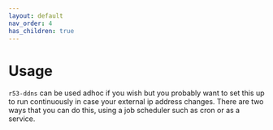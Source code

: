 ```yaml
---
layout: default
nav_order: 4
has_children: true
---
```


# Usage

`r53-ddns` can be used adhoc if you wish but you probably want to set this up to run continuously in case your external ip address changes.  There are two ways that you can do this, using a job scheduler such as cron or as a service.

